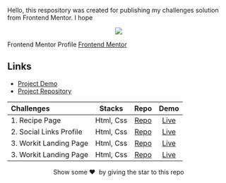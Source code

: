 Hello, this respository was created for publishing my challenges solution from Frontend Mentor. I hope 

<p align="center">  
<img src="/images/frontend-mentor.png"/>  
</p>

Frontend Mentor Profile [Frontend Mentor](https://www.frontendmentor.io/profile/KKajet)

## Links

- [Project Demo](https://frontend-mentor-kajet.netlify.app/)
- [Project Repository](https://github.com/KKajet/frontend-mentor)


| Challenges              |  Stacks   |                                           Repo                                           |                                  Demo                                  |
| :---------------------- | :-------: | :--------------------------------------------------------------------------------------: | :--------------------------------------------------------------------: |
| 1. Recipe Page          | Html, Css |        [Repo](https://github.com/KKajet/frontend-mentor/tree/main/fm-recipe-page)        |  [Live](https://frontend-mentor-kajet.netlify.app/fm-recipe-page/index.html)  |
| 2. Social Links Profile | Html, Css | [Repo](https://github.com/KKajet/frontend-mentor/tree/main/fm-social-links-profile-main) | [Live](https://frontend-mentor-kajet.netlify.app/fm-social-links-profile-main/index.html) |
| 3. Workit Landing Page | Html, Css | [Repo](https://github.com/KKajet/frontend-mentor/tree/main/fm-workit-landing-page) | [Live](https://frontend-mentor-kajet.netlify.app/fm-workit-landing-page/index.html) |
| 3. Workit Landing Page | Html, Css | [Repo](https://github.com/KKajet/frontend-mentor/tree/main/fm-qr-code-component) | [Live](https://frontend-mentor-kajet.netlify.app/fm-qr-code-component/index.html) |

<p align = "center">Show some ❤️&nbsp; by giving the star to this repo</p>
